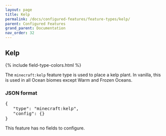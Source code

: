 ```yaml
---
layout: page
title: Kelp
permalink: /docs/configured-features/feature-types/kelp/
parent: Configured Features
grand_parent: Documentation
nav_order: 32
---
```


## Kelp

<head>
    {% include field-type-colors.html %}
</head>

The `minecraft:kelp` feature type is used to place a kelp plant. In vanilla, this is used in all Ocean biomes except Warm and Frozen Oceans.

### JSON format

<pre>
{
   "type": "minecraft:kelp",
   "config": {}
}
</pre>

This feature has no fields to configure.